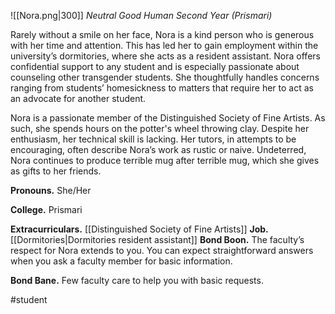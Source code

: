 ![[Nora.png|300]]
*Neutral Good Human Second Year (Prismari)*

Rarely without a smile on her face, Nora is a kind person who is generous with her time and attention. This has led her to gain employment within the university’s dormitories, where she acts as a resident assistant. Nora offers confidential support to any student and is especially passionate about counseling other transgender students. She thoughtfully handles concerns ranging from students’ homesickness to matters that require her to act as an advocate for another student. 

Nora is a passionate member of the Distinguished Society of Fine Artists. As such, she spends hours on the potter's wheel throwing clay. Despite her enthusiasm, her technical skill is lacking. Her tutors, in attempts to be encouraging, often describe Nora’s work as rustic or naive. Undeterred, Nora continues to produce terrible mug after terrible mug, which she gives as gifts to her friends.

**Pronouns.** She/Her

**College.** Prismari

**Extracurriculars.** [[Distinguished Society of Fine Artists]]
**Job.** [[Dormitories|Dormitories resident assistant]]
**Bond Boon.** The faculty’s respect for Nora extends to you. You can expect straightforward answers when you ask a faculty member for basic information. 

**Bond Bane.** Few faculty care to help you with basic requests.

#student
